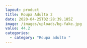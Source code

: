 ```yaml
---
layout: product
title: Roupa Adulto 2
date: 2020-04-25T02:28:39.185Z
image: /images/uploads/bg-fake.jpg
value: 44.2
categories:
  - category: "Roupa adulto "
---
```

